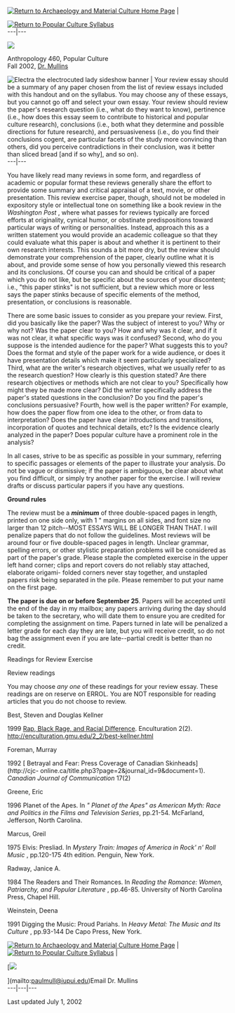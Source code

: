 [![Return to Archaeology and Material Culture Home
Page](revreturnpc.jpg)](http://www.iupui.edu/~anthpm/home.html) |

[![Return to Popular Culture
Syllabus](returnpc.jpg)](http://www.iupui.edu/~anthpm/popcult.html)  
---|---  
  
![](revessaybanner.jpg)

Anthropology 460, Popular Culture  
Fall 2002, [ Dr. Mullins](mailto:paulmull@iupui.edu)

![Electra the electrocuted lady sideshow banner](electra1.jpg) | Your review
essay should be a summary of any paper chosen from the list of review essays
included with this handout and on the syllabus. You may choose any of these
essays, but you cannot go off and select your own essay. Your review should
review the paper's research question (i.e., what do they want to know),
pertinence (i.e., how does this essay seem to contribute to historical and
popular culture research), conclusions (i.e., both what they determine and
possible directions for future research), and persuasiveness (i.e., do you
find their conclusions cogent, are particular facets of the study more
convincing than others, did you perceive contradictions in their conclusion,
was it better than sliced bread [and if so why], and so on).  
---|---  
  
You have likely read many reviews in some form, and regardless of academic or
popular format these reviews generally share the effort to provide some
summary and critical appraisal of a text, movie, or other presentation. This
review exercise paper, though, should not be modeled in expository style or
intellectual tone on something like a book review in the _Washington Post_ ,
where what passes for reviews typically are forced efforts at originality,
cynical humor, or obstinate predispositions toward particular ways of writing
or personalities. Instead, approach this as a written statement you would
provide an academic colleague so that they could evaluate what this paper is
about and whether it is pertinent to their own research interests. This sounds
a bit more dry, but the review should demonstrate your comprehension of the
paper, clearly outline what it is about, and provide some sense of how you
personally viewed this research and its conclusions. Of course you can and
should be critical of a paper which you do not like, but be specific about the
sources of your discontent; i.e., "this paper stinks" is not sufficient, but a
review which more or less says the paper stinks because of specific elements
of the method, presentation, or conclusions is reasonable.

There are some basic issues to consider as you prepare your review. First, did
you basically like the paper? Was the subject of interest to you? Why or why
not? Was the paper clear to you? How and why was it clear, and if it was not
clear, it what specific ways was it confused? Second, who do you suppose is
the intended audience for the paper? What suggests this to you? Does the
format and style of the paper work for a wide audience, or does it have
presentation details which make it seem particularly specialized? Third, what
are the writer's research objectives, what we usually refer to as the research
question? How clearly is this question stated? Are there research objectives
or methods which are not clear to you? Specifically how might they be made
more clear? Did the writer specifically address the paper's stated questions
in the conclusion? Do you find the paper's conclusions persuasive? Fourth, how
well is the paper written? For example, how does the paper flow from one idea
to the other, or from data to interpretation? Does the paper have clear
introductions and transitions, incorporation of quotes and technical details,
etc? Is the evidence clearly analyzed in the paper? Does popular culture have
a prominent role in the analysis?

In all cases, strive to be as specific as possible in your summary, referring
to specific passages or elements of the paper to illustrate your analysis. Do
not be vague or dismissive; if the paper is ambiguous, be clear about what you
find difficult, or simply try another paper for the exercise. I will review
drafts or discuss particular papers if you have any questions.

**Ground rules**

The review must be a **_minimum_** of three double-spaced pages in length,
printed on one side only, with 1 " margins on all sides, and font size no
larger than 12 pitch--MOST ESSAYS WILL BE LONGER THAN THAT.  I will penalize
papers that do not follow the guidelines.  Most reviews will be around four or
five double-spaced pages in length. Unclear grammar, spelling errors, or other
stylistic preparation problems will be considered as part of the paper's
grade. Please staple the completed exercise in the upper left hand corner;
clips and report covers do not reliably stay attached, elaborate origami-
folded corners never stay together, and unstapled papers risk being separated
in the pile. Please remember to put your name on the first page.

**The paper is due on or before September 25**. Papers will be accepted until
the end of the day in my mailbox; any papers arriving during the day should be
taken to the secretary, who will date them to ensure you are credited for
completing the assignment on time. Papers turned in late will be penalized a
letter grade for each day they are late, but you will receive credit, so do
not bag the assignment even if you are late--partial credit is better than no
credit.

Readings for Review Exercise

Review readings

You may choose _any one_ of these readings for your review essay. These
readings are on reserve on ERROL. You are NOT responsible for reading articles
that you do not choose to review.

Best, Steven and Douglas Kellner

1999 [Rap, Black Rage, and Racial
Difference](http://enculturation.gmu.edu/2_2/best-kellner.html).
Enculturation 2(2).  <http://enculturation.gmu.edu/2_2/best-kellner.html>

Foreman, Murray

1992 [ Betrayal and Fear:  Press Coverage of Canadian Skinheads](http://cjc-
online.ca/title.php3?page=2&journal_id=9&document=1).  _Canadian Journal of
Communication_ 17(2)

Greene, Eric

1996 Planet of the Apes. In _" Planet of the Apes" as American Myth: Race and
Politics in the Films and Television Series_, pp.21-54. McFarland, Jefferson,
North Carolina.

Marcus, Greil

1975 Elvis: Presliad.  In _Mystery Train: Images of America in Rock' n' Roll
Music_ , pp.120-175  4th edition.  Penguin, New York.

Radway, Janice A.

1984 The Readers and Their Romances.  In _Reading the Romance: Women,
Patriarchy, and Popular Literature_ , pp.46-85.  University of North Carolina
Press, Chapel Hill.

Weinstein, Deena

1991 Digging the Music: Proud Pariahs.  In _Heavy Metal: The Music and Its
Culture_ , pp.93-144  De Capo Press, New York.

[![Return to Archaeology and Material Culture Home
Page](revreturnpc.jpg)](http://www.iupui.edu/~anthpm/home.html) | [![Return to
Popular Culture
Syllabus](returnpc.jpg)](http://www.iupui.edu/~anthpm/popcult.html) |

[![](24hourssign.gif)  
  
  
](mailto:paulmull@iupui.edu)Email Dr. Mullins  
---|---|---  
  
Last updated July 1, 2002


